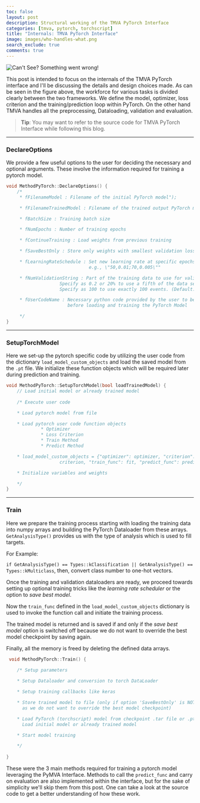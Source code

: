 ```yaml
---
toc: false
layout: post
description: Structural working of the TMVA PyTorch Interface
categories: [tmva, pytorch, torchscript]
title: "Internals: TMVA PyTorch Interface"
image: images/who-handles-what.png
search_exclude: true
comments: true
---
```


<img alt="Can't See? Something went wrong!" src="{{site.baseurl}}/images/who-handles-what.png">

<br/>

This post is intended to focus on the internals of the TMVA PyTorch interface and I'll be discussing the details and design choices made. As can be seen in the figure above, the workforce for various tasks is divided clearly between the two frameworks. We define the model, optimizer, loss criterion and the training/prediction loop within PyTorch. On the other hand TMVA handles all the preprocessing, Dataloading, validation and evaluation.

> **Tip**: You may want to refer to the source code for TMVA PyTorch Interface while following this blog.

<hr/>

### DeclareOptions

We provide a few useful options to the user for deciding the necessary and optional arguments. These involve the information required for training a pytorch model. 

```C
void MethodPyTorch::DeclareOptions() {
	/*
	 * fFilenameModel : Filename of the initial PyTorch model");

	 * fFilenameTrainedModel : Filename of the trained output PyTorch model");

	 * fBatchSize : Training batch size

	 * fNumEpochs : Number of training epochs

	 * fContinueTraining : Load weights from previous training

	 * fSaveBestOnly : Store only weights with smallest validation loss

	 * fLearningRateSchedule : Set new learning rate at specific epochs
	                           e.g., \"50,0.01;70,0.005\""

	 * fNumValidationString : Part of the training data to use for validation."
                    Specify as 0.2 or 20% to use a fifth of the data set as validation set
                    Specify as 100 to use exactly 100 events. (Default: 20%)

	 * fUserCodeName : Necessary python code provided by the user to be executed 
     				   before loading and training the PyTorch Model

	 */
}
```

<hr/>

### SetupTorchModel

Here we set-up the pytorch specific code by utilizing the user code from the dictionary `load_model_custom_objects` and load the saved model from the `.pt` file. We initialize these function objects which will be required later during prediction and training.

```C
void MethodPyTorch::SetupTorchModel(bool loadTrainedModel) {
	// Load initial model or already trained model
	  
	/* Execute user code 

	* Load pytorch model from file

	* Load pytorch user code function objects
	         * Optimizer
	         * Loss Criterion
	         * Train Method
	         * Predict Method

	* load_model_custom_objects = {"optimizer": optimizer, "criterion":
	                criterion, "train_func": fit, "predict_func": predict}

	* Initialize variables and weights

	*/
}
```

<hr/>

### Train

Here we prepare the training process starting with loading the training data into numpy arrays and building the PyTorch Dataloader from these arrays. `GetAnalysisType()` provides us with the type of analysis which is used to fill targets.

For Example:

`if GetAnalysisType() == Types::kClassification || GetAnalysisType() == Types::kMulticlass`, then, convert class number to one-hot vectors.

Once the training and validation dataloaders are ready, we proceed towards setting up optional training tricks like the *learning rate scheduler* or the option to *save best model*.

Now the `train_func` defined in the `load_model_custom_objects` dictionary is used to invoke the function call and initiate the training process.

The trained model is returned and is saved if and only if the *save best model* option is switched off because we do not want to override the best model checkpoint by saving again.

Finally, all the memory is freed by deleting the defined data arrays.

```C
 void MethodPyTorch::Train() {
  
	/* Setup parameters

	* Setup Dataloader and conversion to torch DataLoader

	* Setup training callbacks like keras

	* Store trained model to file (only if option 'SaveBestOnly' is NOT activated,
	  as we do not want to override the best model checkpoint)

	* Load PyTorch (torchscript) model from checkpoint .tar file or .pt/.pth file
	  Load initial model or already trained model

	* Start model training

	*/
 
}
```

These were the 3 main methods required for training a pytorch model leveraging the PyMVA Interface.
Methods to call the `predict_func` and carry on evaluation are also implemented within the interface, but for the sake of simplicity we'll skip them from this post. One can take a look at the source code to get a better understanding of how these work.
